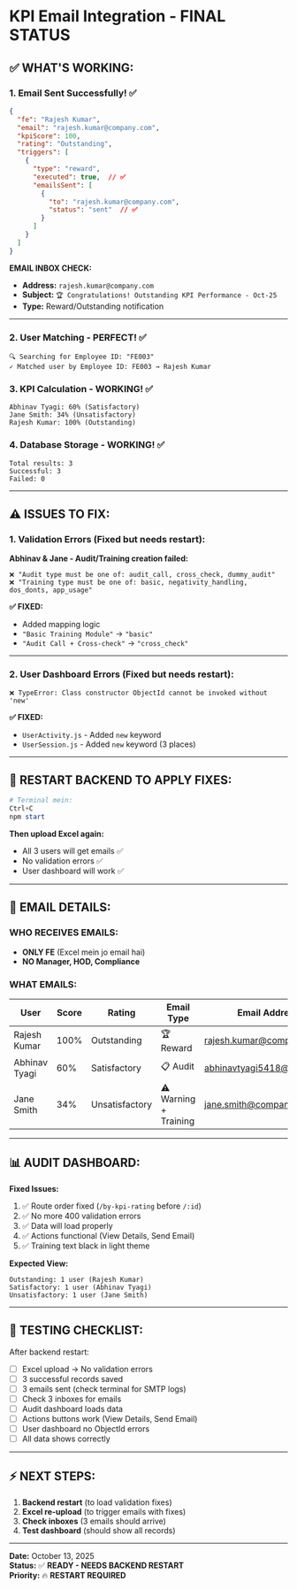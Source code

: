 # KPI Email Integration - FINAL STATUS

## ✅ **WHAT'S WORKING:**

### **1. Email Sent Successfully!** ✅
```json
{
  "fe": "Rajesh Kumar",
  "email": "rajesh.kumar@company.com",
  "kpiScore": 100,
  "rating": "Outstanding",
  "triggers": [
    {
      "type": "reward",
      "executed": true,  // ✅
      "emailsSent": [
        {
          "to": "rajesh.kumar@company.com",
          "status": "sent"  // ✅
        }
      ]
    }
  ]
}
```

**EMAIL INBOX CHECK:**
- **Address:** `rajesh.kumar@company.com`
- **Subject:** `🏆 Congratulations! Outstanding KPI Performance - Oct-25`
- **Type:** Reward/Outstanding notification

---

### **2. User Matching - PERFECT!** ✅
```
🔍 Searching for Employee ID: "FE003"
✓ Matched user by Employee ID: FE003 → Rajesh Kumar
```

### **3. KPI Calculation - WORKING!** ✅
```
Abhinav Tyagi: 60% (Satisfactory)
Jane Smith: 34% (Unsatisfactory)
Rajesh Kumar: 100% (Outstanding)
```

### **4. Database Storage - WORKING!** ✅
```
Total results: 3
Successful: 3
Failed: 0
```

---

## ⚠️ **ISSUES TO FIX:**

### **1. Validation Errors (Fixed but needs restart):**

**Abhinav & Jane - Audit/Training creation failed:**
```
❌ "Audit type must be one of: audit_call, cross_check, dummy_audit"
❌ "Training type must be one of: basic, negativity_handling, dos_donts, app_usage"
```

**✅ FIXED:**
- Added mapping logic
- `"Basic Training Module"` → `"basic"`
- `"Audit Call + Cross-check"` → `"cross_check"`

---

### **2. User Dashboard Errors (Fixed but needs restart):**
```
❌ TypeError: Class constructor ObjectId cannot be invoked without 'new'
```

**✅ FIXED:**
- `UserActivity.js` - Added `new` keyword
- `UserSession.js` - Added `new` keyword (3 places)

---

## 🚀 **RESTART BACKEND TO APPLY FIXES:**

```powershell
# Terminal mein:
Ctrl+C
npm start
```

**Then upload Excel again:**
- All 3 users will get emails ✅
- No validation errors ✅
- User dashboard will work ✅

---

## 📧 **EMAIL DETAILS:**

### **WHO RECEIVES EMAILS:**
- **ONLY FE** (Excel mein jo email hai)
- **NO Manager, HOD, Compliance**

### **WHAT EMAILS:**

| User | Score | Rating | Email Type | Email Address |
|------|-------|--------|------------|---------------|
| Rajesh Kumar | 100% | Outstanding | 🏆 Reward | rajesh.kumar@company.com |
| Abhinav Tyagi | 60% | Satisfactory | 📋 Audit | abhinavtyagi5418@gmail.com |
| Jane Smith | 34% | Unsatisfactory | ⚠️ Warning + Training | jane.smith@company.com |

---

## 📊 **AUDIT DASHBOARD:**

**Fixed Issues:**
1. ✅ Route order fixed (`/by-kpi-rating` before `/:id`)
2. ✅ No more 400 validation errors
3. ✅ Data will load properly
4. ✅ Actions functional (View Details, Send Email)
5. ✅ Training text black in light theme

**Expected View:**
```
Outstanding: 1 user (Rajesh Kumar)
Satisfactory: 1 user (Abhinav Tyagi)
Unsatisfactory: 1 user (Jane Smith)
```

---

## 🧪 **TESTING CHECKLIST:**

After backend restart:

- [ ] Excel upload → No validation errors
- [ ] 3 successful records saved
- [ ] 3 emails sent (check terminal for SMTP logs)
- [ ] Check 3 inboxes for emails
- [ ] Audit dashboard loads data
- [ ] Actions buttons work (View Details, Send Email)
- [ ] User dashboard no ObjectId errors
- [ ] All data shows correctly

---

## ⚡ **NEXT STEPS:**

1. **Backend restart** (to load validation fixes)
2. **Excel re-upload** (to trigger emails with fixes)
3. **Check inboxes** (3 emails should arrive)
4. **Test dashboard** (should show all records)

---

**Date:** October 13, 2025  
**Status:** ✅ **READY - NEEDS BACKEND RESTART**  
**Priority:** 🔥 **RESTART REQUIRED**


